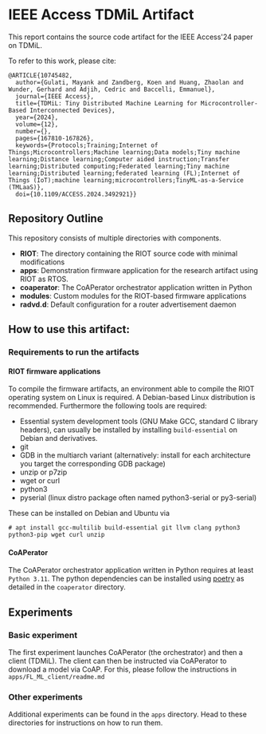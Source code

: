 # IEEE Access TDMiL Artifact 

This report contains the source code artifact for the IEEE Access'24 paper on
TDMiL. 

To refer to this work, please cite:

```
@ARTICLE{10745482,
  author={Gulati, Mayank and Zandberg, Koen and Huang, Zhaolan and Wunder, Gerhard and Adjih, Cedric and Baccelli, Emmanuel},
  journal={IEEE Access}, 
  title={TDMiL: Tiny Distributed Machine Learning for Microcontroller-Based Interconnected Devices}, 
  year={2024},
  volume={12},
  number={},
  pages={167810-167826},
  keywords={Protocols;Training;Internet of Things;Microcontrollers;Machine learning;Data models;Tiny machine learning;Distance learning;Computer aided instruction;Transfer learning;Distributed computing;Federated learning;Tiny machine learning;Distributed learning;federated learning (FL);Internet of Things (IoT);machine learning;microcontrollers;TinyML-as-a-Service (TMLaaS)},
  doi={10.1109/ACCESS.2024.3492921}}
```

## Repository Outline

This repository consists of multiple directories with components.

- **RIOT**: The directory containing the RIOT source code with minimal modifications
- **apps**: Demonstration firmware application for the research artifact using RIOT
as RTOS.
- **coaperator**: The CoAPerator orchestrator application written in Python
- **modules**: Custom modules for the RIOT-based firmware applications
- **radvd.d**: Default configuration for a router advertisement daemon

## How to use this artifact:

### Requirements to run the artifacts

#### RIOT firmware applications

To compile the firmware artifacts, an environment able to compile the RIOT
operating system on Linux is required. A Debian-based Linux distribution is
recommended.
Furthermore the following tools are required:

* Essential system development tools (GNU Make GCC, standard C library headers),
  can usually be installed by installing `build-essential` on Debian and
  derivatives.
* git
* GDB in the multiarch variant (alternatively: install for each architecture you target the
  corresponding GDB package)
* unzip or p7zip
* wget or curl
* python3
* pyserial (linux distro package often named python3-serial or py3-serial)

These can be installed on Debian and Ubuntu via

```Console
# apt install gcc-multilib build-essential git llvm clang python3 python3-pip wget curl unzip
```

#### CoAPerator

The CoAPerator orchestrator application written in Python requires at least
`Python 3.11`. The python dependencies can be installed using
[poetry](https://python-poetry.org/) as detailed in the `coaperator` directory.

## Experiments

### Basic experiment

The first experiment launches CoAPerator (the orchestrator) and then a client (TDMiL).
The client can then be instructed via CoAPerator to download a model via CoAP.
For this, please follow the instructions in `apps/FL_ML_client/readme.md`

### Other experiments
Additional experiments can be found in the `apps` directory. Head to these directories for
instructions on how to run them.

